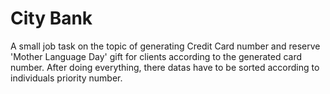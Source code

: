 # City Bank

A small job task on the topic of generating Credit Card number and reserve 'Mother Language Day' gift for clients according to the generated card number. After doing everything, there datas have to be sorted according to individuals priority number.